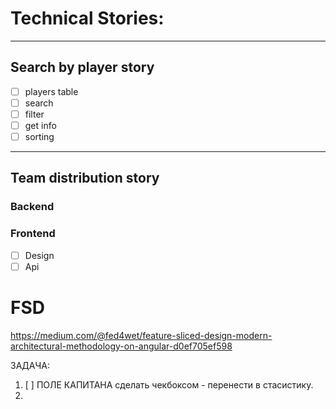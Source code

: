 # Technical Stories:

---

## Search by player story

- [ ] players table
- [ ] search
- [ ] filter
- [ ] get info
- [ ] sorting

---

## Team distribution story

### Backend

### Frontend

- [ ] Design
- [ ] Api

# FSD

https://medium.com/@fed4wet/feature-sliced-design-modern-architectural-methodology-on-angular-d0ef705ef598

ЗАДАЧА:

1. [ ] ПОЛЕ КАПИТАНА сделать чекбоксом - перенести в стасистику.
1.
